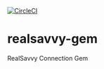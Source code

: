 [![CircleCI](https://circleci.com/gh/RealSavvy/realsavvy-gem.svg?style=svg)](https://circleci.com/gh/RealSavvy/realsavvy-gem)

# realsavvy-gem
RealSavvy Connection Gem
